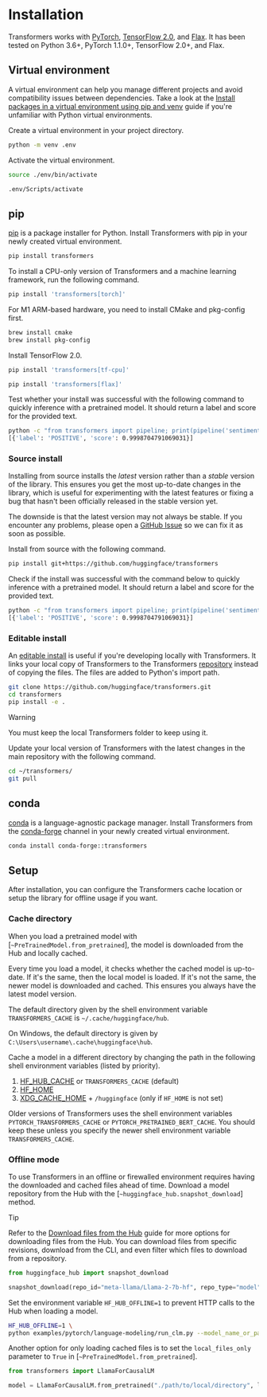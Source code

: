 <!---
Copyright 2024 The HuggingFace Team. All rights reserved.

Licensed under the Apache License, Version 2.0 (the "License");
you may not use this file except in compliance with the License.
You may obtain a copy of the License at

    http://www.apache.org/licenses/LICENSE-2.0

Unless required by applicable law or agreed to in writing, software
distributed under the License is distributed on an "AS IS" BASIS,
WITHOUT WARRANTIES OR CONDITIONS OF ANY KIND, either express or implied.
See the License for the specific language governing permissions and
limitations under the License.

⚠️ Note that this file is in Markdown but contain specific syntax for our doc-builder (similar to MDX) that may not be
rendered properly in your Markdown viewer.

-->

# Installation

Transformers works with [PyTorch](https://pytorch.org/get-started/locally/), [TensorFlow 2.0](https://www.tensorflow.org/install/pip), and [Flax](https://flax.readthedocs.io/en/latest/). It has been tested on Python 3.6+, PyTorch 1.1.0+, TensorFlow 2.0+, and Flax.

## Virtual environment

A virtual environment can help you manage different projects and avoid compatibility issues between dependencies. Take a look at the [Install packages in a virtual environment using pip and venv](https://packaging.python.org/en/latest/guides/installing-using-pip-and-virtual-environments/) guide if you're unfamiliar with Python virtual environments.

Create a virtual environment in your project directory.

```bash
python -m venv .env
```

Activate the virtual environment.

<hfoptions id="venv">
<hfoption id="macOS/Linux">

```bash
source ./env/bin/activate
```

</hfoption>
<hfoption id="Windows">

```bash
.env/Scripts/activate
```

</hfoption>
</hfoptions>

## pip

[pip](https://pip.pypa.io/en/stable/) is a package installer for Python. Install Transformers with pip in your newly created virtual environment.

```bash
pip install transformers
```

To install a CPU-only version of Transformers and a machine learning framework, run the following command.

<hfoptions id="cpu-only">
<hfoption id="PyTorch">

```bash
pip install 'transformers[torch]'
```

</hfoption>
<hfoption id="TensorFlow">

For M1 ARM-based hardware, you need to install CMake and pkg-config first.

```bash
brew install cmake
brew install pkg-config
```

Install TensorFlow 2.0.

```bash
pip install 'transformers[tf-cpu]'
```

</hfoption>
<hfoption id="Flax">

```bash
pip install 'transformers[flax]'
```

</hfoption>
</hfoptions>

Test whether your install was successful with the following command to quickly inference with a pretrained model. It should return a label and score for the provided text.

```bash
python -c "from transformers import pipeline; print(pipeline('sentiment-analysis')('hugging face is the best'))"
[{'label': 'POSITIVE', 'score': 0.9998704791069031}]
```

### Source install

Installing from source installs the *latest* version rather than a *stable* version of the library. This ensures you get the most up-to-date changes in the library, which is useful for experimenting with the latest features or fixing a bug that hasn't been officially released in the stable version yet.

The downside is that the latest version may not always be stable. If you encounter any problems, please open a [GitHub Issue](https://github.com/huggingface/transformers/issues) so we can fix it as soon as possible.

Install from source with the following command.

```bash
pip install git+https://github.com/huggingface/transformers
```

Check if the install was successful with the command below to quickly inference with a pretrained model. It should return a label and score for the provided text.

```bash
python -c "from transformers import pipeline; print(pipeline('sentiment-analysis')('hugging face is the best'))"
[{'label': 'POSITIVE', 'score': 0.9998704791069031}]
```

### Editable install

An [editable install](https://pip.pypa.io/en/stable/topics/local-project-installs/#editable-installs) is useful if you're developing locally with Transformers. It links your local copy of Transformers to the Transformers [repository](https://github.com/huggingface/transformers) instead of copying the files. The files are added to Python's import path.

```bash
git clone https://github.com/huggingface/transformers.git
cd transformers
pip install -e .
```

> [!WARNING]
> You must keep the local Transformers folder to keep using it.

Update your local version of Transformers with the latest changes in the main repository with the following command.

```bash
cd ~/transformers/
git pull
```

## conda

[conda](https://docs.conda.io/projects/conda/en/stable/#) is a language-agnostic package manager. Install Transformers from the [conda-forge](https://anaconda.org/conda-forge/transformers) channel in your newly created virtual environment.

```bash
conda install conda-forge::transformers
```

## Setup

After installation, you can configure the Transformers cache location or setup the library for offline usage if you want.

### Cache directory

When you load a pretrained model with [`~PreTrainedModel.from_pretrained`], the model is downloaded from the Hub and locally cached.

Every time you load a model, it checks whether the cached model is up-to-date. If it's the same, then the local model is loaded. If it's not the same, the newer model is downloaded and cached. This ensures you always have the latest model version.

The default directory given by the shell environment variable `TRANSFORMERS_CACHE` is `~/.cache/huggingface/hub`.

On Windows, the default directory is given by `C:\Users\username\.cache\huggingface\hub`.

Cache a model in a different directory by changing the path in the following shell environment variables (listed by priority).

1. [HF_HUB_CACHE](https://hf.co/docs/huggingface_hub/package_reference/environment_variables#hfhubcache) or `TRANSFORMERS_CACHE` (default)
2. [HF_HOME](https://hf.co/docs/huggingface_hub/package_reference/environment_variables#hfhome)
3. [XDG_CACHE_HOME](https://hf.co/docs/huggingface_hub/package_reference/environment_variables#xdgcachehome) + `/huggingface` (only if `HF_HOME` is not set)

Older versions of Transformers uses the shell environment variables `PYTORCH_TRANSFORMERS_CACHE` or `PYTORCH_PRETRAINED_BERT_CACHE`. You should keep these unless you specify the newer shell environment variable `TRANSFORMERS_CACHE`.

### Offline mode

To use Transformers in an offline or firewalled environment requires having the downloaded and cached files ahead of time. Download a model repository from the Hub with the [`~huggingface_hub.snapshot_download`] method.

> [!TIP]
> Refer to the [Download files from the Hub](https://hf.co/docs/huggingface_hub/guides/download) guide for more options for downloading files from the Hub. You can download files from specific revisions, download from the CLI, and even filter which files to download from a repository.

```py
from huggingface_hub import snapshot_download

snapshot_download(repo_id="meta-llama/Llama-2-7b-hf", repo_type="model")
```

Set the environment variable `HF_HUB_OFFLINE=1` to prevent HTTP calls to the Hub when loading a model.

```bash
HF_HUB_OFFLINE=1 \
python examples/pytorch/language-modeling/run_clm.py --model_name_or_path meta-llama/Llama-2-7b-hf --dataset_name wikitext ...
```

Another option for only loading cached files is to set the `local_files_only` parameter to `True` in [`~PreTrainedModel.from_pretrained`].

```py
from transformers import LlamaForCausalLM

model = LlamaForCausalLM.from_pretrained("./path/to/local/directory", local_files_only=True)
```
